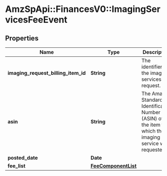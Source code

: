 # AmzSpApi::FinancesV0::ImagingServicesFeeEvent

## Properties
Name | Type | Description | Notes
------------ | ------------- | ------------- | -------------
**imaging_request_billing_item_id** | **String** | The identifier for the imaging services request. | [optional] 
**asin** | **String** | The Amazon Standard Identification Number (ASIN) of the item for which the imaging service was requested. | [optional] 
**posted_date** | **Date** |  | [optional] 
**fee_list** | [**FeeComponentList**](FeeComponentList.md) |  | [optional] 

